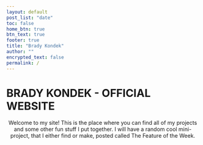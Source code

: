 ```yaml
---
layout: default
post_list: "date"
toc: false
home_btn: true
btn_text: true
footer: true
title: "Brady Kondek"
author: ""
encrypted_text: false
permalink: /
---
```


# BRADY KONDEK - OFFICIAL WEBSITE


<center>Welcome to my site!  This is the place where you can find all of my projects and some other fun stuff I put together.  I will have a random cool mini-project, that I either find or make, posted called The Feature of the Week.
